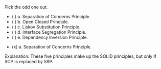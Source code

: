 <panel header=":lock::key: Pick the odd one out.">

<panel header="%%Prerequisites%%" expandable expanded>
  <dynamic-panel src="../separationOfConcernsPrinciple/unit-inElsewhere-asFlat.md" boilerplate header="Principles: Separation of Concerns Principle" />
  <dynamic-panel src="../solidPrinciples/unit-inElsewhere-asFlat.md" boilerplate header="Principles: SOLID Principles" />
</panel>

<p/>

<question>
Pick the odd one out.

- ( ) a. Separation of Concerns Principle.
- ( ) b. Open Closed Principle.
- ( ) c. Liskov Substitution Principle.
- ( ) d. Interface Segregation Principle.
- ( ) e. Dependency Inversion Principle.

<div slot="answer">

- (x) a. Separation of Concerns Principle.

Explanation: These five principles make up the SOLID principles, but only if SCP is replaced by SRP.

</div>
</question>
</panel>
